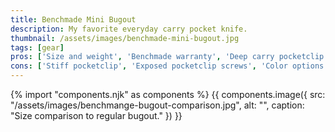 ```yaml
---
title: Benchmade Mini Bugout
description: My favorite everyday carry pocket knife.
thumbnail: /assets/images/benchmade-mini-bugout.jpg
tags: [gear]
pros: ['Size and weight', 'Benchmade warranty', 'Deep carry pocketclip']
cons: ['Stiff pocketclip', 'Exposed pocketclip screws', 'Color options']
---
```

{% import "components.njk" as components %}
{{ components.image({
  src: "/assets/images/benchmange-bugout-comparison.jpg",
  alt: "",
  caption: "Size comparison to regular bugout."
}) }}